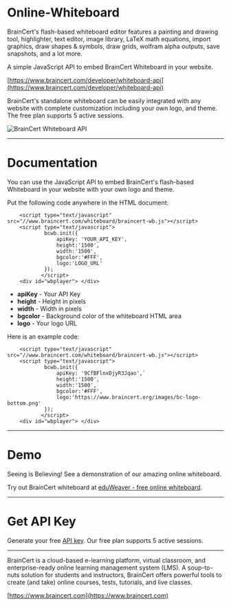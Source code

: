 Online-Whiteboard
=================

BrainCert's flash-based whiteboard editor features a painting and drawing tool, highlighter, text editor, image library, LaTeX math equations, import graphics, draw shapes &amp; symbols, draw grids, wolfram alpha outputs, save snapshots, and a lot more.

A simple JavaScript API to embed BrainCert Whiteboard in your website.

[https://www.braincert.com/developer/whiteboard-api](https://www.braincert.com/developer/whiteboard-api)

BrainCert's standalone whiteboard can be easily integrated with any website with complete customization including your own logo, and theme. The free plan supports 5 active sessions.

![BrainCert Whiteboard API](https://www.braincert.com/images/whiteboard-api-front.jpg)


***

# Documentation

You can use the JavaScript API to embed BrainCert's flash-based Whiteboard in your website with your own logo and theme.

Put the following code anywhere in the HTML document:


        <script type="text/javascript" src="//www.braincert.com/whiteboard/braincert-wb.js"></script>
        <script type="text/javascript">
                bcwb.init({
                    apiKey: 'YOUR_API_KEY',
                    height:'1500',
                    width:'1500',
                    bgcolor:'#FFF',
                    logo:'LOGO_URL'
                });
               </script>
        <div id="wbplayer"> </div>



* **apiKey**	- Your API Key
* **height**	- Height in pixels
* **width**	- Width in pixels
* **bgcolor**	- Background color of the whiteboard HTML area
* **logo**	- Your logo URL


Here is an example code:

        <script type="text/javascript" src="//www.braincert.com/whiteboard/braincert-wb.js"></script>
        <script type="text/javascript">
                bcwb.init({
                    apiKey: '9CfBFlnxDjyR3Jqao',`
                    height:'1500',
                    width:'1500',
                    bgcolor:'#FFF',
                    logo:'https://www.braincert.org/images/bc-logo-bottom.png'
                });
               </script>
        <div id="wbplayer"> </div>


***

# Demo

Seeing is Believing! See a demonstration of our amazing online whiteboard.

Try out BrainCert whiteboard at [eduWeaver - free online whiteboard](http://www.eduweaver.com/).

***

# Get API Key

Generate your free [API key](https://www.braincert.com/app/whiteboard). Our free plan supports 5 active sessions.


***

BrainCert is a cloud-based e-learning platform, virtual classroom, and enterprise-ready online learning management system (LMS). A soup-to-nuts solution for students and instructors, BrainCert offers powerful tools to create (and take) online courses, tests, tutorials, and live classes.

[https://www.braincert.com](https://www.braincert.com)
